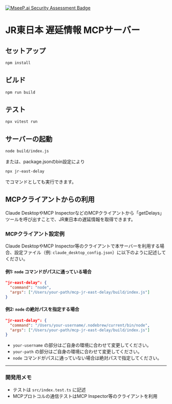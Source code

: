 [![MseeP.ai Security Assessment Badge](https://mseep.net/pr/tinjyuu-mcp-jr-east-delay-badge.png)](https://mseep.ai/app/tinjyuu-mcp-jr-east-delay)

# JR東日本 遅延情報 MCPサーバー

## セットアップ

```sh
npm install
```

## ビルド

```sh
npm run build
```

## テスト

```sh
npx vitest run
```

## サーバーの起動

```sh
node build/index.js
```

または、package.jsonのbin設定により

```sh
npx jr-east-delay
```

でコマンドとしても実行できます。

## MCPクライアントからの利用

Claude DesktopやMCP InspectorなどのMCPクライアントから「getDelays」ツールを呼び出すことで、JR東日本の遅延情報を取得できます。

### MCPクライアント設定例

Claude DesktopやMCP Inspector等のクライアントで本サーバーを利用する場合、設定ファイル（例: `claude_desktop_config.json`）に以下のように記述してください。

#### 例1: `node` コマンドがパスに通っている場合

```json
"jr-east-delay": {
  "command": "node",
  "args": ["/Users/your-path/mcp-jr-east-delay/build/index.js"]
}
```

#### 例2: `node` の絶対パスを指定する場合

```json
"jr-east-delay": {
  "command": "/Users/your-username/.nodebrew/current/bin/node",
  "args": ["/Users/your-path/mcp-jr-east-delay/build/index.js"]
}
```

- `your-username` の部分はご自身の環境に合わせて変更してください。
- `your-path` の部分はご自身の環境に合わせて変更してください。
- `node` コマンドがパスに通っていない場合は絶対パスで指定してください。

---

### 開発用メモ
- テストは `src/index.test.ts` に記述
- MCPプロトコルの通信テストはMCP Inspector等のクライアントを利用
